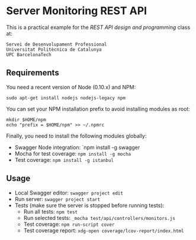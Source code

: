 # Server Monitoring REST API

This is a practical example for the
*REST API design and programming*
class at:

```
Servei de Desenvolupament Professional
Universitat Politècnica de Catalunya
UPC BarcelonaTech
```

## Requirements

You need a recent version of Node (0.10.x) and NPM:

```
sudo apt-get install nodejs nodejs-legacy npm
```

You can set your NPM installation prefix to avoid installing modules as root:

```
mkdir $HOME/npm
echo "prefix = $HOME/npm" >> ~/.npmrc
```

Finally, you need to install the following modules globally:

*   Swagger Node integration: `npm install -g swagger
*   Mocha for test coverage: `npm install -g mocha`
*   Test coverage: `npm install -g istanbul`

## Usage

*   Local Swagger editor: `swagger project edit`
*   Run server: `swagger project start`
*   Tests (make sure the server is stopped before running tests):
    *   Run all tests: `npm test`
    *   Run selected tests: `_mocha test/api/controllers/monitors.js`
    *   Test coverage: `npm run-script cover`
    *   Test coverage report: `xdg-open coverage/lcov-report/index.html`
